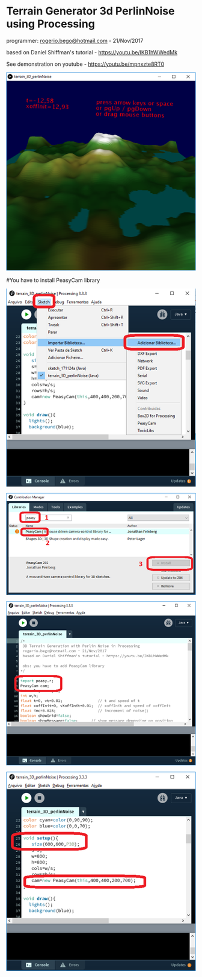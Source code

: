 # Terrain Generator 3d PerlinNoise using Processing

 programmer: rogerio.bego@hotmail.com - 21/Nov/2017
 
 based on Daniel Shiffman's tutorial - https://youtu.be/IKB1hWWedMk
 
 See demonstration on youtube - https://youtu.be/mpnxzte8RT0

![5 - ](./img/terrain_3d_perlinNoise_04.png)

#You have to install PeasyCam library

![1 - ](./img/terrain_3d_perlinNoise_00.png)

![2 - ](./img/terrain_3d_perlinNoise_01.png)

![3 - ](./img/terrain_3d_perlinNoise_02.png)

![4 - ](./img/terrain_3d_perlinNoise_03.png)



 
 
 

